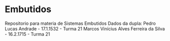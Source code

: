 # Embutidos
Repositorio para materia de Sistemas Embutidos
Dados da dupla:
  Pedro Lucas Andrade - 17.1.1532 - Turma 21
  Marcos Vinícius Alves Ferreira da Silva - 16.2.1715 - Turma 21
